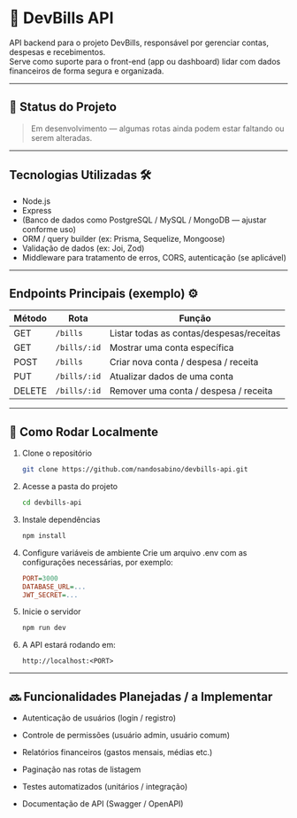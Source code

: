 # 💼 DevBills API

API backend para o projeto DevBills, responsável por gerenciar contas, despesas e recebimentos.  
Serve como suporte para o front-end (app ou dashboard) lidar com dados financeiros de forma segura e organizada.

---

## 🚧 Status do Projeto

> Em desenvolvimento — algumas rotas ainda podem estar faltando ou serem alteradas.

---

## Tecnologias Utilizadas 🛠

- Node.js  
- Express  
- (Banco de dados como PostgreSQL / MySQL / MongoDB — ajustar conforme uso)  
- ORM / query builder (ex: Prisma, Sequelize, Mongoose)  
- Validação de dados (ex: Joi, Zod)  
- Middleware para tratamento de erros, CORS, autenticação (se aplicável)  

---

## Endpoints Principais (exemplo) ⚙

| Método | Rota                        | Função                       |
|--------|-----------------------------|------------------------------|
| GET    | `/bills`                    | Listar todas as contas/despesas/receitas |
| GET    | `/bills/:id`                | Mostrar uma conta específica |
| POST   | `/bills`                    | Criar nova conta / despesa / receita |
| PUT    | `/bills/:id`                | Atualizar dados de uma conta |
| DELETE | `/bills/:id`                | Remover uma conta / despesa / receita |

---

## 🚀 Como Rodar Localmente

1. Clone o repositório  
   ```bash
   git clone https://github.com/nandosabino/devbills-api.git
   ```
2. Acesse a pasta do projeto
   ```bash
   cd devbills-api
   ```
3. Instale dependências
   ```bash
   npm install
   ```
4. Configure variáveis de ambiente
   Crie um arquivo .env com as configurações necessárias, por exemplo:
   ```ini
   PORT=3000
   DATABASE_URL=...
   JWT_SECRET=...
   ```
5. Inicie o servidor
   ```bash
   npm run dev
   ```
6. A API estará rodando em:
   ```arduino
   http://localhost:<PORT>
   ```

---

## 🔜 Funcionalidades Planejadas / a Implementar

- Autenticação de usuários (login / registro)

- Controle de permissões (usuário admin, usuário comum)

- Relatórios financeiros (gastos mensais, médias etc.)

- Paginação nas rotas de listagem

- Testes automatizados (unitários / integração)

- Documentação de API (Swagger / OpenAPI)
